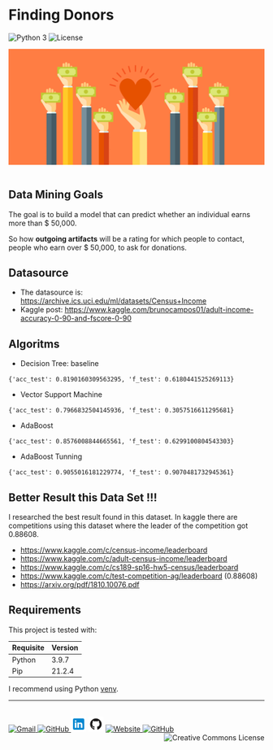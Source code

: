 # Finding Donors
![Python 3](https://img.shields.io/badge/Python-3-red.svg)
![License](https://img.shields.io/badge/Code%20License-MIT-red.svg)


<img src="references/donors.gif" align="center"/>

<br/>
<br/>

## **Data Mining Goals**
The goal is to build a model that can predict whether an individual earns more than $ 50,000.

So how **outgoing artifacts** will be a rating for which people to contact, people who earn over $ 50,000, to ask for donations.


## Datasource
- The datasource is: https://archive.ics.uci.edu/ml/datasets/Census+Income
- Kaggle post: https://www.kaggle.com/brunocampos01/adult-income-accuracy-0-90-and-fscore-0-90

## Algoritms
- Decision Tree: baseline
```
{'acc_test': 0.8190160309563295, 'f_test': 0.6180441525269113}
```

- Vector Support Machine
```
{'acc_test': 0.7966832504145936, 'f_test': 0.3057516611295681}
```

- AdaBoost
```
{'acc_test': 0.8576008844665561, 'f_test': 0.6299100804543303}
```

- AdaBoost Tunning
```
{'acc_test': 0.9055016181229774, 'f_test': 0.9070481732945361}
```

## **Better Result this Data Set !!!**
I researched the best result found in this dataset. In kaggle there are competitions using this dataset where the leader of the competition got 0.88608.
- https://www.kaggle.com/c/census-income/leaderboard
- https://www.kaggle.com/c/adult-census-income/leaderboard
- https://www.kaggle.com/c/cs189-sp16-hw5-census/leaderboard
- https://www.kaggle.com/c/test-competition-ag/leaderboard (0.88608)
- https://arxiv.org/pdf/1810.10076.pdf


## Requirements
This project is tested with:

| Requisite      | Version  |
|----------------|----------|
| Python         | 3.9.7    |
| Pip            | 21.2.4   |

I recommend using Python [venv](https://github.com/brunocampos01/becoming-a-expert-python#virtual-environment).

---


<p  align="left">
<br/>
<a href="mailto:brunocampos01@gmail.com" target="_blank"><img src="https://github.com/brunocampos01/devops/blob/master/images/email.png" alt="Gmail" width="30">
</a>
<a href="https://stackoverflow.com/users/8329698/bruno-campos" target="_blank"><img src="https://github.com/brunocampos01/devops/blob/master/images/stackoverflow.png" alt="GitHub" width="30">
</a>
<a href="https://www.linkedin.com/in/brunocampos01" target="_blank"><img src="https://github.com/brunocampos01/devops/blob/master/images/linkedin.png" alt="LinkedIn" width="30"></a>
<a href="https://github.com/brunocampos01" target="_blank"><img src="https://github.com/brunocampos01/devops/blob/master/images/github.png" alt="GitHub" width="30"></a>
<a href="https://brunocampos01.netlify.app/" target="_blank"><img src="https://github.com/brunocampos01/devops/blob/master/images/blog.png" alt="Website" width="30">
</a>
<a href="https://medium.com/@brunocampos01" target="_blank"><img src="https://github.com/brunocampos01/devops/blob/master/images/medium.png" alt="GitHub" width="30">
</a>
<a rel="license" href="http://creativecommons.org/licenses/by-sa/4.0/"><img alt="Creative Commons License" style="border-width:0" src="https://i.creativecommons.org/l/by-sa/4.0/88x31.png",  align="right" /></a><br/>
</p>
